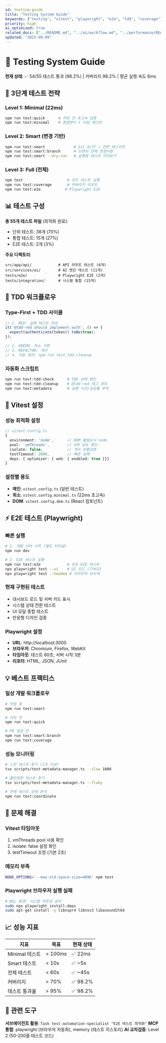 ```yaml
---
id: testing-guide
title: "Testing System Guide"
keywords: ["testing", "vitest", "playwright", "e2e", "tdd", "coverage"]
priority: high
ai_optimized: true
related_docs: ["../README.md", "../ai/workflow.md", "../performance/README.md", "e2e.md", "../ui/components.md"]
updated: "2025-09-09"
---
```


# 🧪 Testing System Guide

**현재 상태**: ✅ 54/55 테스트 통과 (98.2%) | 커버리지 98.2% | 평균 실행 속도 6ms

## 🎯 3단계 테스트 전략

### Level 1: Minimal (22ms)
```bash
npm run test:quick      # 커밋 전 초고속 검증
npm run test:minimal    # 환경변수 + 타입 체크만
```

### Level 2: Smart (변경 기반)
```bash
npm run test:smart             # Git diff → 관련 테스트만
npm run test:smart:branch      # 브랜치 전체 변경사항
npm run test:smart --dry-run   # 실행할 테스트 미리보기
```

### Level 3: Full (전체)
```bash
npm test                    # 모든 테스트 실행
npm run test:coverage       # 커버리지 리포트
npm run test:e2e           # Playwright E2E
```

## 📊 테스트 구성

**총 55개 테스트 파일** (최적화 완료):
- 단위 테스트: 38개 (70%)
- 통합 테스트: 15개 (27%)
- E2E 테스트: 2개 (3%)

**주요 디렉토리**:
```
src/app/api/            # API 라우트 테스트 (6개)
src/services/ai/        # AI 엔진 테스트 (11개)
tests/e2e/              # Playwright E2E (2개)
tests/integration/      # 시스템 통합 (15개)
```

## 🤖 TDD 워크플로우

### Type-First + TDD 사이클
```typescript
// 1. RED: 실패 테스트 작성
it('@tdd-red should implement auth', () => {
  expect(authenticate(token)).toBe(true);
});

// 2. GREEN: 최소 구현
// 3. REFACTOR: 개선
// 4. 자동 정리: npm run test:tdd-cleanup
```

### 자동화 스크립트
```bash
npm run test:tdd-check      # TDD 상태 확인
npm run test:tdd-cleanup    # @tdd-red 태그 정리
npm run test:metadata       # 실행 시간/성공률 추적
```

## 🔧 Vitest 설정

### 성능 최적화 설정
```typescript
// vitest.config.ts
{
  environment: 'node',      // DOM 불필요시 node
  pool: 'vmThreads',        // 4배 성능 향상
  isolate: false,           // 격리 비활성화
  testTimeout: 2000,        // 빠른 실패
  deps: { optimizer: { web: { enabled: true }}}
}
```

### 설정별 용도
- **메인**: `vitest.config.ts` (일반 테스트)
- **최소**: `vitest.config.minimal.ts` (22ms 초고속)
- **DOM**: `vitest.config.dom.ts` (React 컴포넌트)

## ⚡ E2E 테스트 (Playwright)

### 빠른 실행
```bash
# 1. 개발 서버 시작 (별도 터미널)
npm run dev

# 2. E2E 테스트 실행
npm run test:e2e            # 모든 E2E 테스트
npx playwright test --ui    # UI 모드 (디버깅)
npx playwright test --headed # 브라우저 보이게
```

### 현재 구현된 테스트
- 대시보드 로드 및 서버 카드 표시
- 시스템 상태 전환 테스트
- UI 모달 종합 테스트
- 반응형 디자인 검증

### Playwright 설정
- **URL**: http://localhost:3000
- **브라우저**: Chromium, Firefox, WebKit
- **타임아웃**: 테스트 60초, 서버 시작 3분
- **리포터**: HTML, JSON, JUnit

## 💡 베스트 프랙티스

### 일상 개발 워크플로우
```bash
# 작업 중
npm run test:smart

# 커밋 전
npm run test:quick

# PR 생성 전
npm run test:smart:branch
npm run test:coverage
```

### 성능 모니터링
```bash
# 느린 테스트 찾기 (1초 이상)
tsx scripts/test-metadata-manager.ts --slow 1000

# 불안정한 테스트 찾기
tsx scripts/test-metadata-manager.ts --flaky

# 전체 테스트 상태 분석
npm run test:coordinate
```

## 🚨 문제 해결

### Vitest 타임아웃
1. vmThreads pool 사용 확인
2. isolate: false 설정 확인
3. testTimeout 조정 (기본 2초)

### 메모리 부족
```bash
NODE_OPTIONS='--max-old-space-size=4096' npm test
```

### Playwright 브라우저 실행 실패
```bash
# WSL 환경: 시스템 의존성 설치
sudo npx playwright install-deps
sudo apt-get install -y libnspr4 libnss3 libasound2t64
```

## 📈 성능 지표

| 지표 | 목표 | 현재 상태 |
|------|------|-----------|
| Minimal 테스트 | < 100ms | ✅ 22ms |
| Smart 테스트 | < 10s | ✅ ~5s |
| 전체 테스트 | < 60s | ✅ ~45s |
| 커버리지 | > 70% | ✅ 98.2% |
| 테스트 통과율 | > 95% | ✅ 98.2% |

## 🔗 관련 도구

**서브에이전트 활용**: `Task test-automation-specialist "E2E 테스트 최적화"`
**MCP 통합**: playwright (브라우저 자동화), memory (테스트 히스토리)
**AI 교차검증**: Level 2 (50-200줄 테스트 코드)